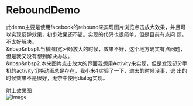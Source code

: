# ReboundDemo
此demo主要是使用facebook的rebound来实现图片浏览点击放大效果，并且可以实现反弹效果，初步效果还不错。实现的代码也很简单。但是目前有点问
题，不太好解决。</br>
&nbsp&nbsp1.当横图(宽>长)放大的时候，效果不好，这个地方确实有点问题，但是我又没有想到解决办法。</br>
&nbsp&nbsp2.本来图片点击放大的界面我想用Activity来实现，但是发现部分手机的activity切换动画总是存在，我小米4实验了一下，进去的时候没事，退             出的时候效果不是很好，无奈中使用dialog实现。
     

  附上效果图  
  ![image](https://github.com/gqiu0218/ReboundDemo/blob/master/ReboundDemo/gif/%E6%95%88%E6%9E%9C%E5%9B%BE.gif)
  
  
